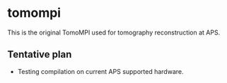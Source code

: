 # tomompi
This is the original TomoMPI used for tomography reconstruction at APS.

## Tentative plan

* Testing compilation on current APS supported hardware.
